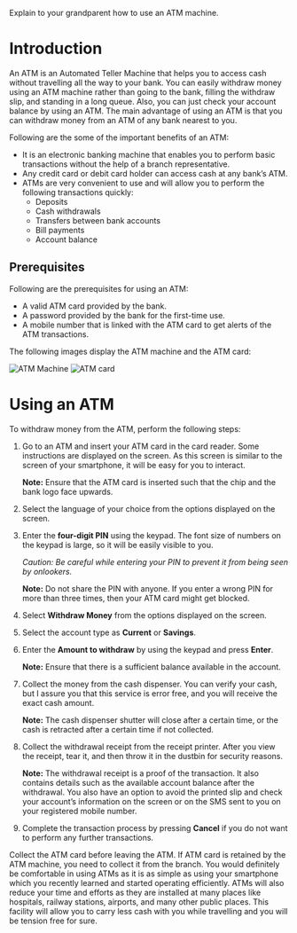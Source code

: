 Explain to your grandparent how to use an ATM machine.

# Introduction
An ATM is an Automated Teller Machine that helps you to access cash without travelling all the way to your bank. You can easily withdraw money using an ATM machine rather than going to the bank, filling the withdraw slip, and standing in a long queue. Also, you can just check your account balance by using an ATM. The main advantage of using an ATM is that you can withdraw money from an ATM of any bank nearest to you.

Following are the some of the important benefits of an ATM:
* It is an electronic banking machine that enables you to perform basic transactions without the help of a branch representative. 
* Any credit card or debit card holder can access cash at any bank’s ATM. 
* ATMs are very convenient to use and will allow you to perform the following transactions quickly:
  * Deposits
  * Cash withdrawals
  * Transfers between bank accounts
  * Bill payments
  * Account balance

## Prerequisites

Following are the prerequisites for using an ATM:
* A valid ATM card provided by the bank.
* A password provided by the bank for the first-time use.
* A mobile number that is linked with the ATM card to get alerts of the ATM transactions.

The following images display the ATM machine and the ATM card:

![ATM Machine](https://www.zeptha.com/postimages/2018/12/parts_of_an_atm_3_20181222094853.jpg)
![ATM card](https://tse4.mm.bing.net/th/id/OIP.CVWkdovNOb_3xhpV6Qfa9wHaHa?w=195&h=195&c=7&r=0&o=5&pid=1.7) 

# Using an ATM 

To withdraw money from the ATM, perform the following steps:

1.	Go to an ATM and insert your ATM card in the card reader. Some instructions are displayed on the screen. As this screen is similar to the screen of your smartphone, it will be easy for you to interact.
  
    **Note:** Ensure that the ATM card is inserted such that the chip and the bank logo face upwards. 
   
2.	Select the language of your choice from the options displayed on the screen. 
3.	Enter the **four-digit PIN** using the keypad. The font size of numbers on the keypad is large, so it will be easily visible to you.
  
     _Caution: Be careful while entering your PIN to prevent it from being seen by onlookers._ 
  
     **Note:** Do not share the PIN with anyone. If you enter a wrong PIN for more than three times, then your ATM card might get blocked.
4.	Select **Withdraw Money** from the options displayed on the screen. 
5.	Select the account type as **Current** or **Savings**.
6.	Enter the **Amount to withdraw** by using the keypad and press **Enter**. 

    **Note:** Ensure that there is a sufficient balance available in the account.
  
7.	Collect the money from the cash dispenser. You can verify your cash, but I assure you that this service is error free, and you will receive the exact cash amount.
 
    **Note:** The cash dispenser shutter will close after a certain time, or the cash is retracted after a certain time if not collected.
    
8.	Collect the withdrawal receipt from the receipt printer. After you view the receipt, tear it, and then throw it in the dustbin for security reasons.
   
    **Note:** The withdrawal receipt is a proof of the transaction. It also contains details such as the available account balance after the withdrawal. You also have       an option to avoid the printed slip and check your account’s information on the screen or on the SMS sent to you on your registered mobile number.
9.	Complete the transaction process by pressing **Cancel** if you do not want to perform any further transactions.

Collect the ATM card before leaving the ATM. If ATM card is retained by the ATM machine, you need to collect it from the branch.
You would definitely be comfortable in using ATMs as it is as simple as using your smartphone which you recently learned and started operating efficiently. ATMs will also reduce your time and efforts as they are installed at many places like hospitals, railway stations, airports, and many other public places. This facility will allow you to carry less cash with you while travelling and you will be tension free for sure.

